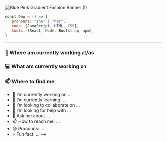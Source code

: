 ![Blue Pink Gradient Fashion Banner (1)](https://user-images.githubusercontent.com/66441544/166089911-4d66322f-b9e2-4d9d-a794-0baad8557dae.jpg)

```js
const Dew = () => {
   pronouns: "she" | "her",
   code: [JavaScript, HTML, CSS],
   tools: [React, Node, Bootstrap, npm],
}
```

---
### 💼 Where am currently working at/as

### 💻 What am currently working on

### 📫 Where to find me


- 🔭 I’m currently working on ...
- 🌱 I’m currently learning ...
- 👯 I’m looking to collaborate on ...
- 🤔 I’m looking for help with ...
- 💬 Ask me about ...
- 📫 How to reach me: ...
- 😄 Pronouns: ...
- ⚡ Fun fact: ...
-->
